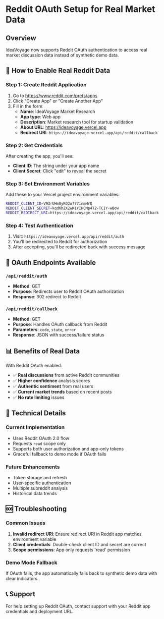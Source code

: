 # Reddit OAuth Setup for Real Market Data

## Overview
IdeaVoyage now supports Reddit OAuth authentication to access real market discussion data instead of synthetic demo data.

## 🔑 How to Enable Real Reddit Data

### Step 1: Create Reddit Application
1. Go to https://www.reddit.com/prefs/apps
2. Click "Create App" or "Create Another App"
3. Fill in the form:
   - **Name**: IdeaVoyage Market Research
   - **App type**: Web app
   - **Description**: Market research tool for startup validation
   - **About URL**: https://ideavoyage.vercel.app
   - **Redirect URI**: `https://ideavoyage.vercel.app/api/reddit/callback`

### Step 2: Get Credentials
After creating the app, you'll see:
- **Client ID**: The string under your app name
- **Client Secret**: Click "edit" to reveal the secret

### Step 3: Set Environment Variables
Add these to your Vercel project environment variables:

```bash
REDDIT_CLIENT_ID=V93rUHm8yKO2o777inmHrQ
REDDIT_CLIENT_SECRET=kqdKhZX2wK1YIHCMp4T2-TCIY-wBow
REDDIT_REDIRECT_URI=https://ideavoyage.vercel.app/api/reddit/callback
```

### Step 4: Test Authentication
1. Visit: `https://ideavoyage.vercel.app/api/reddit/auth`
2. You'll be redirected to Reddit for authorization
3. After accepting, you'll be redirected back with success message

## 🚀 OAuth Endpoints Available

### `/api/reddit/auth`
- **Method**: GET  
- **Purpose**: Redirects user to Reddit OAuth authorization
- **Response**: 302 redirect to Reddit

### `/api/reddit/callback`
- **Method**: GET
- **Purpose**: Handles OAuth callback from Reddit
- **Parameters**: `code`, `state`, `error`
- **Response**: JSON with success/failure status

## 📊 Benefits of Real Data

With Reddit OAuth enabled:
- ✅ **Real discussions** from active Reddit communities
- ✅ **Higher confidence** analysis scores
- ✅ **Authentic sentiment** from real users
- ✅ **Current market trends** based on recent posts
- ✅ **No rate limiting** issues

## 🔧 Technical Details

### Current Implementation
- Uses Reddit OAuth 2.0 flow
- Requests `read` scope only
- Supports both user authorization and app-only tokens
- Graceful fallback to demo mode if OAuth fails

### Future Enhancements
- Token storage and refresh
- User-specific authentication
- Multiple subreddit analysis
- Historical data trends

## 🆘 Troubleshooting

### Common Issues
1. **Invalid redirect URI**: Ensure redirect URI in Reddit app matches environment variable
2. **Client credentials**: Double-check client ID and secret are correct
3. **Scope permissions**: App only requests 'read' permission

### Demo Mode Fallback
If OAuth fails, the app automatically falls back to synthetic demo data with clear indicators.

## 📞 Support
For help setting up Reddit OAuth, contact support with your Reddit app credentials and deployment URL.